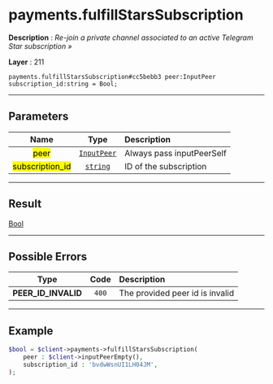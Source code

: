# payments.fulfillStarsSubscription

**Description** : *Re-join a private channel associated to an active Telegram Star subscription »*

**Layer** : 211

```tl
payments.fulfillStarsSubscription#cc5bebb3 peer:InputPeer subscription_id:string = Bool;
```

---

## Parameters

| Name | Type | Description |
| :---: | :---: | :--- |
| <mark>peer</mark> | [`InputPeer`](type/InputPeer) | Always pass inputPeerSelf |
| <mark>subscription_id</mark> | [`string`](type/string) | ID of the subscription |

---

## Result

[Bool](type/Bool)

---

## Possible Errors

| Type | Code | Description |
| :---: | :---: | :--- |
| **PEER_ID_INVALID** | `400` | The provided peer id is invalid |

---

## Example

```php
$bool = $client->payments->fulfillStarsSubscription(
	peer : $client->inputPeerEmpty(),
	subscription_id : 'bvdwWsnUI1LH04JM',
);
```